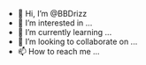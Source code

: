 - 👋 Hi, I’m @BBDrizz
- 👀 I’m interested in ...
- 🌱 I’m currently learning ...
- 💞️ I’m looking to collaborate on ...
- 📫 How to reach me ...

<!---
BBDrizz/BBDrizz is a ✨ special ✨ repository because its `README.md` (this file) appears on your GitHub profile.
You can click the Preview link to take a look at your changes.
--->
